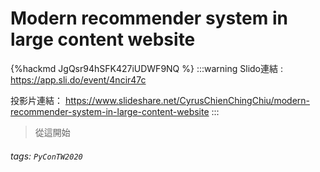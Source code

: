 # Modern recommender system in large content website

{%hackmd JgQsr94hSFK427iUDWF9NQ %}
:::warning
Slido連結 : https://app.sli.do/event/4ncir47c

投影片連結：
https://www.slideshare.net/CyrusChienChingChiu/modern-recommender-system-in-large-content-website
:::
> 從這開始
      
###### tags: `PyConTW2020`
